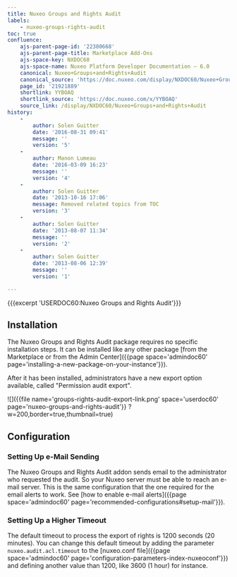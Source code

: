 ```yaml
---
title: Nuxeo Groups and Rights Audit
labels:
    - nuxeo-groups-rights-audit
toc: true
confluence:
    ajs-parent-page-id: '22380668'
    ajs-parent-page-title: Marketplace Add-Ons
    ajs-space-key: NXDOC60
    ajs-space-name: Nuxeo Platform Developer Documentation — 6.0
    canonical: Nuxeo+Groups+and+Rights+Audit
    canonical_source: 'https://doc.nuxeo.com/display/NXDOC60/Nuxeo+Groups+and+Rights+Audit'
    page_id: '21921889'
    shortlink: YYBOAQ
    shortlink_source: 'https://doc.nuxeo.com/x/YYBOAQ'
    source_link: /display/NXDOC60/Nuxeo+Groups+and+Rights+Audit
history:
    - 
        author: Solen Guitter
        date: '2016-08-31 09:41'
        message: ''
        version: '5'
    - 
        author: Manon Lumeau
        date: '2016-03-09 16:23'
        message: ''
        version: '4'
    - 
        author: Solen Guitter
        date: '2013-10-16 17:06'
        message: Removed related topics from TOC
        version: '3'
    - 
        author: Solen Guitter
        date: '2013-08-07 11:34'
        message: ''
        version: '2'
    - 
        author: Solen Guitter
        date: '2013-08-06 12:39'
        message: ''
        version: '1'

---
```

{{{excerpt 'USERDOC60:Nuxeo Groups and Rights Audit'}}}

## Installation

The Nuxeo Groups and Rights Audit package requires no specific installation steps. It can be installed like any other package [from the Marketplace or from the Admin Center]({{page space='admindoc60' page='installing-a-new-package-on-your-instance'}}).

After it has been installed, administrators have a new export option available, called "Permission audit export".

![]({{file name='groups-rights-audit-export-link.png' space='userdoc60' page='nuxeo-groups-and-rights-audit'}} ?w=200,border=true,thumbnail=true)

## Configuration

### Setting Up e-Mail Sending

The Nuxeo Groups and Rights Audit addon sends email to the administrator who requested the audit. So your Nuxeo server must be able to reach an e-mail server. This is the same configuration that the one required for the email alerts to work. See [how to enable e-mail alerts]({{page space='admindoc60' page='recommended-configurations#setup-mail'}}).

### Setting Up a Higher Timeout

The default timeout to process the export of rights is 1200 seconds (20 minutes). You can change this default timeout by adding the parameter `nuxeo.audit.acl.timeout` to the [nuxeo.conf file]({{page space='admindoc60' page='configuration-parameters-index-nuxeoconf'}}) and defining another value than 1200, like 3600 (1 hour) for instance.

&nbsp;